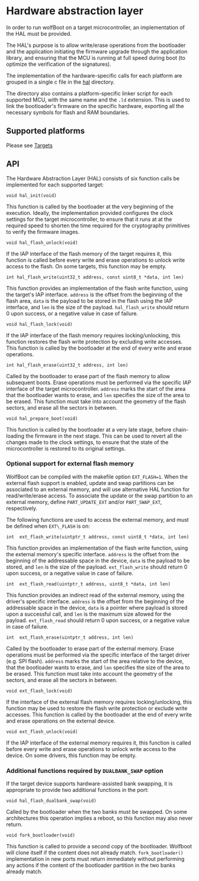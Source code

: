 # Hardware abstraction layer

In order to run wolfBoot on a target microcontroller, an implementation of the HAL
must be provided.

The HAL's purpose is to allow write/erase operations from the bootloader
and the application initiating the firmware upgrade through the application library, and
ensuring that the MCU is running at full speed during boot (to optimize the
verification of the signatures).

The implementation of the hardware-specific calls for each platform are grouped in
a single c file in the [hal](../hal) directory.

The directory also contains a platform-specific linker script for each supported MCU,
with the same name and the `.ld` extension. This is used to link the bootloader's
firmware on the specific hardware, exporting all the necessary symbols for flash
and RAM boundaries.

## Supported platforms

Please see [Targets](Targets.md)


## API

The Hardware Abstraction Layer (HAL) consists of six function calls
be implemented for each supported target:

`void hal_init(void)`

This function is called by the bootloader at the very beginning of the execution.
Ideally, the implementation provided configures the clock settings for the target
microcontroller, to ensure that it runs at at the required speed to shorten the
time required for the cryptography primitives to verify the firmware images.

`void hal_flash_unlock(void)`

If the IAP interface of the flash memory of the target requires it, this function
is called before every write and erase operations to unlock write access to the
flash. On some targets, this function may be empty.

`int hal_flash_write(uint32_t address, const uint8_t *data, int len)`

This function provides an implementation of the flash write function, using the
target's IAP interface. `address` is the offset from the beginning of the
flash area, `data` is the payload to be stored in the flash using the IAP interface,
and `len` is the size of the payload. `hal_flash_write` should return 0 upon success,
or a negative value in case of failure.

`void hal_flash_lock(void)`

If the IAP interface of the flash memory requires locking/unlocking, this function
restores the flash write protection by excluding write accesses. This function is called
by the bootloader at the end of every write and erase operations.

`int hal_flash_erase(uint32_t address, int len)`

Called by the bootloader to erase part of the flash memory to allow subsequent boots.
Erase operations must be performed via the specific IAP interface of the target microcontroller.
`address` marks the start of the area that the bootloader wants to erase, and `len` specifies
the size of the area to be erased. This function must take into account the geometry of the flash
sectors, and erase all the sectors in between.

`void hal_prepare_boot(void)`

This function is called by the bootloader at a very late stage, before chain-loading the firmware
in the next stage. This can be used to revert all the changes made to the clock settings, to ensure
that the state of the microcontroller is restored to its original settings.

### Optional support for external flash memory

WolfBoot can be compiled with the makefile option `EXT_FLASH=1`. When the external flash support is
enabled, update and swap partitions can be associated to an external memory, and will use alternative
HAL function for read/write/erase access.
To associate the update or the swap partition to an external memory, define `PART_UPDATE_EXT` and/or
`PART_SWAP_EXT`, respectively.

The following functions are used to access the external memory, and must be defined when `EXT\_FLASH`
is on:

`int  ext_flash_write(uintptr_t address, const uint8_t *data, int len)`

This function provides an implementation of the flash write function, using the
external memory's specific interface. `address` is the offset from the beginning of the
addressable space in the device, `data` is the payload to be stored,
and `len` is the size of the payload. `ext_flash_write` should return 0 upon success,
or a negative value in case of failure.

`int  ext_flash_read(uintptr_t address, uint8_t *data, int len)`

This function provides an indirect read of the external memory, using the
driver's specific interface. `address` is the offset from the beginning of the
addressable space in the device, `data` is a pointer where payload is stored upon a successful
call, and `len` is the maximum size allowed for the payload. `ext_flash_read` should return 0
upon success, or a negative value in case of failure.

`int  ext_flash_erase(uintptr_t address, int len)`

Called by the bootloader to erase part of the external memory.
Erase operations must be performed via the specific interface of the target driver (e.g. SPI flash).
`address` marks the start of the area relative to the device, that the bootloader wants to erase,
and `len` specifies the size of the area to be erased. This function must take into account the
geometry of the sectors, and erase all the sectors in between.

`void ext_flash_lock(void)`

If the interface of the external flash memory requires locking/unlocking, this function
may be used to restore the flash write protection or exclude write accesses. This function is called
by the bootloader at the end of every write and erase operations on the external device.


`void ext_flash_unlock(void)`

If the IAP interface of the external memory requires it, this function
is called before every write and erase operations to unlock write access to the
device. On some drivers, this function may be empty.


### Additional functions required by `DUALBANK_SWAP` option

If the target device supports hardware-assisted bank swapping, it is appropriate
to provide two additional functions in the port:

`void hal_flash_dualbank_swap(void)`

Called by the bootloader when the two banks must be swapped. On some architectures
this operation implies a reboot, so this function may also never return.


`void fork_bootloader(void)`

This function is called to provide a second copy of the bootloader. Wolfboot will
clone itself if the content does not already match. `fork_bootloader()`
implementation in new ports must return immediately without performing any actions
if the content of the bootloader partition in the two banks already match.


